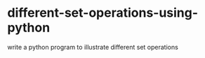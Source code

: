 # different-set-operations-using-python
write a python program to illustrate different set operations
